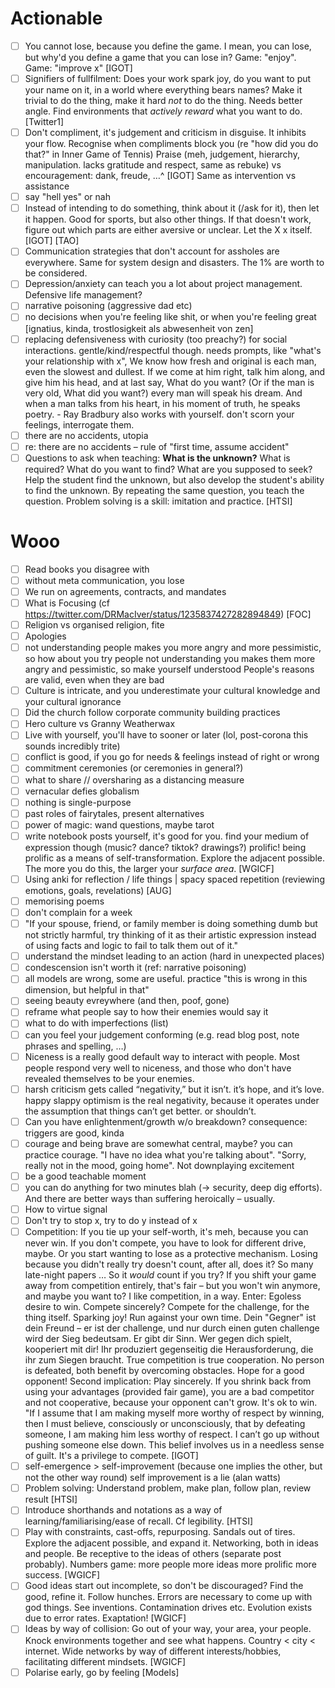# Actionable

- [ ] You cannot lose, because you define the game. I mean, you can lose, but why'd you define a game that you can lose
      in? Game: "enjoy". Game: "improve x" [IGOT]
- [ ] Signifiers of fullfilment: Does your work spark joy, do you want to put your name on it, in a world where everything bears names?
      Make it trivial to do the thing, make it hard *not* to do the thing. Needs better angle.
      Find environments that *actively reward* what you want to do. [Twitter1]
- [ ] Don't compliment, it's judgement and criticism in disguise. It inhibits your flow. Recognise when compliments
      block you (re "how did you do that?" in Inner Game of Tennis)
      Praise (meh, judgement, hierarchy, manipulation. lacks gratitude and respect, same as rebuke) vs encouragement:
      dank, freude, …^ [IGOT]
      Same as intervention vs assistance
- [ ] say "hell yes" or nah
- [ ] Instead of intending to do something, think about it (/ask for it), then let it happen. Good for sports, but also other things.
      If that doesn't work, figure out which parts are either aversive or unclear. Let the X x itself. [IGOT] [TAO]
- [ ] Communication strategies that don't account for assholes are everywhere. Same for system design and disasters. The
      1% are worth to be considered.
- [ ] Depression/anxiety can teach you a lot about project management. Defensive life management?
- [ ] narrative poisoning (aggressive dad etc)
- [ ] no decisions when you're feeling like shit, or when you're feeling great [ignatius, kinda, trostlosigkeit als
      abwesenheit von zen]
- [ ] replacing defensiveness with curiosity (too preachy?) for social interactions. gentle/kind/respectful though.
      needs prompts, like "what's your relationship with x", We know how fresh and original is each man, even the slowest and dullest. If we come at him right, talk him along, and give him his head, and at last say, What do you want? (Or if the man is very old, What did you want?) every man will speak his dream. And when a man talks from his heart, in his moment of truth, he speaks poetry. - Ray Bradbury
      also works with yourself. don't scorn your feelings, interrogate them.
- [ ] there are no accidents, utopia
- [ ] re: there are no accidents – rule of "first time, assume accident"
- [ ] Questions to ask when teaching: **What is the unknown?** What is required? What do you want to find? What are you
      supposed to seek? Help the student find the unknown, but also develop the student's ability to find the unknown.
      By repeating the same question, you teach the question. Problem solving is a skill: imitation and practice.
      [HTSI]

# Wooo

- [ ] Read books you disagree with
- [ ] without meta communication, you lose
- [ ] We run on agreements, contracts, and mandates
- [ ] What is Focusing (cf https://twitter.com/DRMacIver/status/1235837427282894849) [FOC]
- [ ] Religion vs organised religion, fite
- [ ] Apologies
- [ ] not understanding people makes you more angry and more pessimistic, so how about you try
      people not understanding you makes them more angry and pessimistic, so make yourself understood
      People's reasons are valid, even when they are bad
- [ ] Culture is intricate, and you underestimate your cultural knowledge and your cultural ignorance
- [ ] Did the church follow corporate community building practices
- [ ] Hero culture vs Granny Weatherwax
- [ ] Live with yourself, you'll have to sooner or later (lol, post-corona this sounds incredibly trite)
- [ ] conflict is good, if you go for needs & feelings instead of right or wrong
- [ ] commitment ceremonies (or ceremonies in general?)
- [ ] what to share // oversharing as a distancing measure
- [ ] vernacular defies globalism
- [ ] nothing is single-purpose
- [ ] past roles of fairytales, present alternatives
- [ ] power of magic: wand questions, maybe tarot
- [ ] write notebook posts yourself, it's good for you. find your medium of expression though (music? dance? tiktok?
      drawings?) prolific! being prolific as a means of self-transformation. Explore the adjacent possible.
      The more you do this, the larger your *surface area*. [WGICF]
- [ ] Using anki for reflection / life things | spacy spaced repetition (reviewing emotions, goals, revelations) [AUG]
- [ ] memorising poems
- [ ] don't complain for a week
- [ ] "If your spouse, friend, or family member is doing something dumb but not strictly harmful, try thinking of it as their artistic expression instead of using facts and logic to fail to talk them out of it."
- [ ] understand the mindset leading to an action (hard in unexpected places)
- [ ] condescension isn't worth it (ref: narrative poisoning)
- [ ] all models are wrong, some are useful. practice "this is wrong in this dimension, but helpful in that"
- [ ] seeing beauty evreywhere (and then, poof, gone)
- [ ] reframe what people say to how their enemies would say it
- [ ] what to do with imperfections (list)
- [ ] can you feel your judgement conforming (e.g. read blog post, note phrases and spelling, …)
- [ ] Niceness is a really good default way to interact with people. Most people respond very well to niceness, and those who don't have revealed themselves to be your enemies.
- [ ] harsh criticism gets called “negativity,” but it isn’t. it’s hope, and it’s love. happy slappy optimism is the real negativity, because it operates under the assumption that things can’t get better. or shouldn’t.
- [ ] Can you have enlightenment/growth w/o breakdown? consequence: triggers are good, kinda
- [ ] courage and being brave are somewhat central, maybe? you can practice courage. "I have no idea what you're talking
      about". "Sorry, really not in the mood, going home". Not downplaying excitement
- [ ] be a good teachable moment
- [ ] you can do anything for two minutes blah (-> security, deep dig efforts). And there are better ways than suffering
      heroically – usually.
- [ ] How to virtue signal
- [ ] Don't try to stop x, try to do y instead of x
- [ ] Competition: If you tie up your self-worth, it's meh, because you can never win. If you don't compete, you have to
      look for different drive, maybe. Or you start wanting to lose as a protective mechanism. Losing because you didn't
      really try doesn't count, after all, does it? So many late-night papers … So it *would* count if you try?
      If you shift your game away from competition entirely, that's fair – but you won't win anymore, and maybe you want
      to? I like competition, in a way. Enter: Egoless desire to win. Compete sincerely? Compete for the challenge, for
      the thing itself. Sparking joy! Run against your own time. Dein "Gegner" ist dein Freund – er ist der challenge,
      und nur durch einen guten challenge wird der Sieg bedeutsam. Er gibt dir Sinn. Wer gegen dich spielt, kooperiert
      mit dir! Ihr produziert gegenseitig die Herausforderung, die ihr zum Siegen braucht. True competition is true
      cooperation. No person is defeated, both benefit by overcoming obstacles. Hope for a good opponent!
      Second implication: Play sincerely. If you shrink back from using your advantages (provided fair game), you are a
      bad competitor and not cooperative, because your opponent can't grow. It's ok to win. "If I assume that I am
      making myself more worthy of respect by winning, then I must believe, consciously or unconsciously, that by
      defeating someone, I am making him less worthy of respect. I can’t go up without pushing someone else down. This
      belief involves us in a needless sense of guilt. It's a privilege to compete. [IGOT]
- [ ] self-emergence > self-improvement (because one implies the other, but not the other way round)
      self improvement is a lie (alan watts)
- [ ] Problem solving: Understand problem, make plan, follow plan, review result [HTSI]
- [ ] Introduce shorthands and notations as a way of learning/familiarising/ease of recall. Cf legibility. [HTSI]
- [ ] Play with constraints, cast-offs, repurposing. Sandals out of tires. Explore the adjacent possible, and expand it.
      Networking, both in ideas and people. Be receptive to the ideas of others (separate post probably). Numbers game:
      more people more ideas more prolific more success. [WGICF]
- [ ] Good ideas start out incomplete, so don't be discouraged? Find the good, refine it. Follow hunches.
      Errors are necessary to come up with god things. See inventions. Contamination drives etc. Evolution exists due to
      error rates. Exaptation! [WGICF]
- [ ] Ideas by way of collision: Go out of your way, your area, your people. Knock environments together and see what
      happens. Country < city < internet. Wide networks by way of different interests/hobbies, facilitating different
      mindsets. [WGICF]
- [ ] Polarise early, go by feeling [Models]
